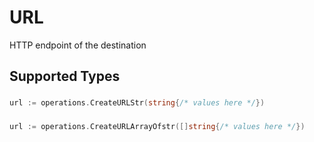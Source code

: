 # URL

HTTP endpoint of the destination


## Supported Types

### 

```go
url := operations.CreateURLStr(string{/* values here */})
```

### 

```go
url := operations.CreateURLArrayOfstr([]string{/* values here */})
```

